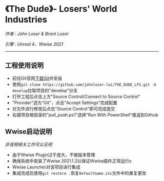 # 《The Dude》- Losers' World Industries
*作者 : John Loser & Brant Loser*

*引擎 : Unreal 4、Wwise 2021*
___
## 工程使用说明
* 前往Git官网[下载Git](https://git-scm.com/)并安装
* 使用`git clone https://github.com/johnloser-lwi/THE_DUDE_LFS.git -b develop`拉取项目的"develop"分支
* 打开工程后点击上方"Source Control/Connect to Source Control"
* "Provider"选为"Git"，点击"Accept Settings"完成配置
* 对文件进行修改后点击"Source Control"即可完成提交
* 右键项目根目录的"pull_push.ps1"选择"Run With PowerShell"推送到Github

## Wwise启动说明
*非音频相关工作可以无视*
* 由于Wwise Plugin过于庞大，不做版本管理
* 确保系统中安装了Wwise 2021.1.2以保证Wwise插件正常运行s
* Wwise Launcher对该项目进行集成
* 集成完成后使用`git restore .`恢复`DefaultGame.ini`文件中的重复更改